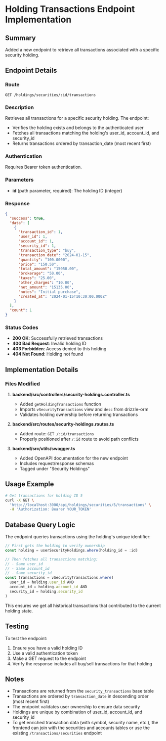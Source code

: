 # Holding Transactions Endpoint Implementation

## Summary
Added a new endpoint to retrieve all transactions associated with a specific security holding.

## Endpoint Details

### Route
```
GET /holdings/securities/:id/transactions
```

### Description
Retrieves all transactions for a specific security holding. The endpoint:
- Verifies the holding exists and belongs to the authenticated user
- Fetches all transactions matching the holding's user_id, account_id, and security_id
- Returns transactions ordered by transaction_date (most recent first)

### Authentication
Requires Bearer token authentication.

### Parameters
- **id** (path parameter, required): The holding ID (integer)

### Response
```json
{
  "success": true,
  "data": [
    {
      "transaction_id": 1,
      "user_id": 1,
      "account_id": 1,
      "security_id": 1,
      "transaction_type": "buy",
      "transaction_date": "2024-01-15",
      "quantity": "100.0000",
      "price": "150.50",
      "total_amount": "15050.00",
      "brokerage": "50.00",
      "taxes": "25.00",
      "other_charges": "10.00",
      "net_amount": "15135.00",
      "notes": "Initial purchase",
      "created_at": "2024-01-15T10:30:00.000Z"
    }
  ],
  "count": 1
}
```

### Status Codes
- **200 OK**: Successfully retrieved transactions
- **400 Bad Request**: Invalid holding ID
- **403 Forbidden**: Access denied to this holding
- **404 Not Found**: Holding not found

## Implementation Details

### Files Modified

1. **backend/src/controllers/security-holdings.controller.ts**
   - Added `getHoldingTransactions` function
   - Imports `vSecurityTransactions` view and `desc` from drizzle-orm
   - Validates holding ownership before returning transactions

2. **backend/src/routes/security-holdings.routes.ts**
   - Added route: `GET /:id/transactions`
   - Properly positioned after `/:id` route to avoid path conflicts

3. **backend/src/utils/swagger.ts**
   - Added OpenAPI documentation for the new endpoint
   - Includes request/response schemas
   - Tagged under "Security Holdings"

## Usage Example

```bash
# Get transactions for holding ID 5
curl -X GET \
  'http://localhost:3000/api/holdings/securities/5/transactions' \
  -H 'Authorization: Bearer YOUR_TOKEN'
```

## Database Query Logic

The endpoint queries transactions using the holding's unique identifier:
```typescript
// First gets the holding to verify ownership
const holding = userSecurityHoldings.where(holding_id = :id)

// Then fetches all transactions matching:
// - Same user_id
// - Same account_id  
// - Same security_id
const transactions = vSecurityTransactions.where(
  user_id = holding.user_id AND
  account_id = holding.account_id AND
  security_id = holding.security_id
)
```

This ensures we get all historical transactions that contributed to the current holding state.

## Testing

To test the endpoint:
1. Ensure you have a valid holding ID
2. Use a valid authentication token
3. Make a GET request to the endpoint
4. Verify the response includes all buy/sell transactions for that holding

## Notes

- Transactions are returned from the `security_transactions` base table
- Transactions are ordered by `transaction_date` in descending order (most recent first)
- The endpoint validates user ownership to ensure data security
- Holdings are unique by combination of user_id, account_id, and security_id
- To get enriched transaction data (with symbol, security name, etc.), the frontend can join with the securities and accounts tables or use the existing `/transactions/securities` endpoint

